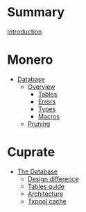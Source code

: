 # Summary
[Introduction](README.md)

# Monero

- [Database]()
	- [Overview](monero/database/monerod_database.md)
		- [Tables](monero/database/tables.md)
		- [Errors](monero/database/errors.md)
		- [Types](monero/database/types.md)
		- [Macros](monero/database/macros.md)
	- [Pruning](monero/database/pruning.md)

# Cuprate
- [The Database](cuprate/database/intro.md)
	- [Design difference]()
	- [Tables guide]()
	- [Architecture]()
	- [Txpool cache]()